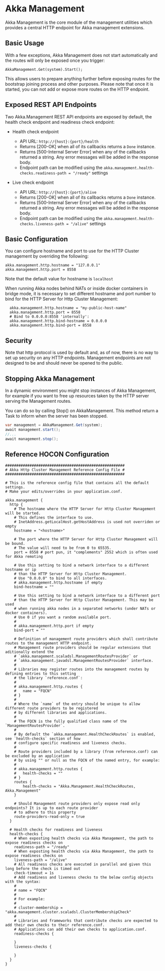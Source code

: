 # Akka Management
Akka Management is the core module of the management utilities which provides a central HTTP endpoint for Akka management extensions.

## Basic Usage
With a few exceptions, Akka Management does not start automatically and the routes will only be exposed once you trigger:
```
AkkaManagement.Get(system).Start();
```

This allows users to prepare anything further before exposing routes for the bootstrap joining process and other purposes.
Please note that once it is started, you can not add or expose more routes on the HTTP endpoint.

## Exposed REST API Endpoints
Two Akka.Management REST API endpoints are exposed by default, the health check endpoint
 and readiness check endpoint: 

- Health check endpoint
  - API URL: `http://{host}:{port}/health`
  - Returns [200-OK] when all of its callbacks returns a `Done` instance.
  - Returns [500-Internal Server Error] when any of the callbacks returned a string. Any error messages will
    be added in the response body.
  - Endpoint path can be modified using the `akka.management.health-checks.readiness-path = "/ready"` settings

- Live check endpoint
  - API URL: `http://{host}:{port}/alive`
  - Returns [200-OK] when all of its callbacks returns a `Done` instance.
  - Returns [500-Internal Server Error] when any of the callbacks returned a string. Any error messages will
    be added in the response body.
  - Endpoint path can be modified using the `akka.management.health-checks.liveness-path = "/alive"` settings

## Basic Configuration
You can configure hostname and port to use for the HTTP Cluster management by overriding the following:
```
akka.management.http.hostname = "127.0.0.1"
akka.management.http.port = 8558
```
Note that the default value for hostname is `localhost`

When running Akka nodes behind NATs or inside docker containers in bridge mode, it is necessary to set different hostname and port 
number to bind for the HTTP Server for Http Cluster Management:
```
  akka.management.http.hostname = "my-public-host-name"
  akka.management.http.port = 8558
  # Bind to 0.0.0.0:8558 'internally': 
  akka.management.http.bind-hostname = 0.0.0.0
  akka.management.http.bind-port = 8558
```

## Security

Note that http protocol is used by default and, as of now, there is no way to set up security on any HTTP endpoints. Management endpoints
are not designed to be and should never be opened to the public.

## Stopping Akka Management
In a dynamic environment you might stop instances of Akka Management, for example if you want to free up resources taken by 
the HTTP server serving the Management routes.

You can do so by calling Stop() on AkkaManagement. This method return a Task to inform when the server has been stopped.

```C#
var management = AkkaManagement.Get(system);
await management.start();
//...
await management.stop();
```

## Reference HOCON Configuration
```
######################################################
# Akka Http Cluster Management Reference Config File #
######################################################

# This is the reference config file that contains all the default settings.
# Make your edits/overrides in your application.conf.

akka.management {
  http {
    # The hostname where the HTTP Server for Http Cluster Management will be started.
    # This defines the interface to use.
    # InetAddress.getLocalHost.getHostAddress is used not overriden or empty
    hostname = "<hostname>"

    # The port where the HTTP Server for Http Cluster Management will be bound.
    # The value will need to be from 0 to 65535.
    port = 8558 # port pun, it "complements" 2552 which is often used for Akka remoting

    # Use this setting to bind a network interface to a different hostname or ip
    # than the HTTP Server for Http Cluster Management.
    # Use "0.0.0.0" to bind to all interfaces.
    # akka.management.http.hostname if empty
    bind-hostname = ""

    # Use this setting to bind a network interface to a different port
    # than the HTTP Server for Http Cluster Management. This may be used
    # when running akka nodes in a separated networks (under NATs or docker containers).
    # Use 0 if you want a random available port.
    #
    # akka.management.http.port if empty
    bind-port = ""

    # Definition of management route providers which shall contribute routes to the management HTTP endpoint.
    # Management route providers should be regular extensions that aditionally extend the
    # `akka.management.scaladsl.ManagementRoutesProvider` or
    # `akka.management.javadsl.ManagementRoutesProvider` interface.
    #
    # Libraries may register routes into the management routes by defining entries to this setting
    # the library `reference.conf`:
    #
    # akka.management.http.routes {
    #   name = "FQCN"
    # }
    #
    # Where the `name` of the entry should be unique to allow different route providers to be registered
    # by different libraries and applications.
    #
    # The FQCN is the fully qualified class name of the `ManagementRoutesProvider`.
    #
    # By default the `akka.management.HealthCheckRoutes` is enabled, see `health-checks` section of how
    # configure specific readiness and liveness checks.
    #
    # Route providers included by a library (from reference.conf) can be excluded by an application
    # by using "" or null as the FQCN of the named entry, for example:
    #
    # akka.management.http.routes {
    #   health-checks = ""
    # }
    routes {
        health-checks = "Akka.Management.HealthCheckRoutes, Akka.Management"
    }

    # Should Management route providers only expose read only endpoints? It is up to each route provider
    # to adhere to this property
    route-providers-read-only = true
  }
  
  # Health checks for readiness and liveness
  health-checks {
    # When exposting health checks via Akka Management, the path to expose readiness checks on
    readiness-path = "/ready"
    # When exposting health checks via Akka Management, the path to expose readiness checks on
    liveness-path = "/alive"
    # All readiness checks are executed in parallel and given this long before the check is timed out
    check-timeout = 1s
    # Add readiness and liveness checks to the below config objects with the syntax:
    #
    # name = "FQCN"
    #
    # For example:
    #
    # cluster-membership = "akka.management.cluster.scaladsl.ClusterMembershipCheck"
    #
    # Libraries and frameworks that contribute checks are expected to add their own checks to their reference.conf.
    # Applications can add their own checks to application.conf.
    readiness-checks {
      
    }
    liveness-checks {
      
    }
  }
}
```